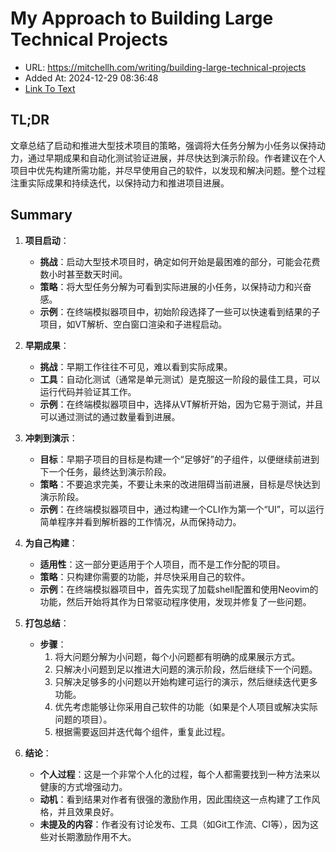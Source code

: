 # My Approach to Building Large Technical Projects
- URL: https://mitchellh.com/writing/building-large-technical-projects
- Added At: 2024-12-29 08:36:48
- [Link To Text](2024-12-29-my-approach-to-building-large-technical-projects_raw.md)

## TL;DR
文章总结了启动和推进大型技术项目的策略，强调将大任务分解为小任务以保持动力，通过早期成果和自动化测试验证进展，并尽快达到演示阶段。作者建议在个人项目中优先构建所需功能，并尽早使用自己的软件，以发现和解决问题。整个过程注重实际成果和持续迭代，以保持动力和推进项目进展。

## Summary
1. **项目启动**：
   - **挑战**：启动大型技术项目时，确定如何开始是最困难的部分，可能会花费数小时甚至数天时间。
   - **策略**：将大型任务分解为可看到实际进展的小任务，以保持动力和兴奋感。
   - **示例**：在终端模拟器项目中，初始阶段选择了一些可以快速看到结果的子项目，如VT解析、空白窗口渲染和子进程启动。

2. **早期成果**：
   - **挑战**：早期工作往往不可见，难以看到实际成果。
   - **工具**：自动化测试（通常是单元测试）是克服这一阶段的最佳工具，可以运行代码并验证其工作。
   - **示例**：在终端模拟器项目中，选择从VT解析开始，因为它易于测试，并且可以通过测试的通过数量看到进展。

3. **冲刺到演示**：
   - **目标**：早期子项目的目标是构建一个“足够好”的子组件，以便继续前进到下一个任务，最终达到演示阶段。
   - **策略**：不要追求完美，不要让未来的改进阻碍当前进展，目标是尽快达到演示阶段。
   - **示例**：在终端模拟器项目中，通过构建一个CLI作为第一个“UI”，可以运行简单程序并看到解析器的工作情况，从而保持动力。

4. **为自己构建**：
   - **适用性**：这一部分更适用于个人项目，而不是工作分配的项目。
   - **策略**：只构建你需要的功能，并尽快采用自己的软件。
   - **示例**：在终端模拟器项目中，首先实现了加载shell配置和使用Neovim的功能，然后开始将其作为日常驱动程序使用，发现并修复了一些问题。

5. **打包总结**：
   - **步骤**：
     1. 将大问题分解为小问题，每个小问题都有明确的成果展示方式。
     2. 只解决小问题到足以推进大问题的演示阶段，然后继续下一个问题。
     3. 只解决足够多的小问题以开始构建可运行的演示，然后继续迭代更多功能。
     4. 优先考虑能够让你采用自己软件的功能（如果是个人项目或解决实际问题的项目）。
     5. 根据需要返回并迭代每个组件，重复此过程。

6. **结论**：
   - **个人过程**：这是一个非常个人化的过程，每个人都需要找到一种方法来以健康的方式增强动力。
   - **动机**：看到结果对作者有很强的激励作用，因此围绕这一点构建了工作风格，并且效果良好。
   - **未提及的内容**：作者没有讨论发布、工具（如Git工作流、CI等），因为这些对长期激励作用不大。
